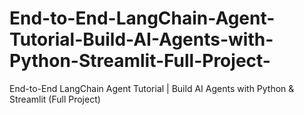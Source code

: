 # End-to-End-LangChain-Agent-Tutorial-Build-AI-Agents-with-Python-Streamlit-Full-Project-
End-to-End LangChain Agent Tutorial | Build AI Agents with Python &amp; Streamlit (Full Project)
